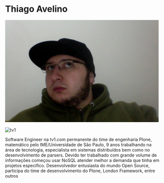 # Thiago Avelino

![avelino](_img/avelino.png)

![tv1](source/_img/tv1.png)

Software Engineer na tv1.com permanente do time de engenharia Plone, matemático pelo IME/Universidade de São Paulo, 9 anos trabalhando na área de tecnologia, especialista em sistemas distribuídos bem como no desenvolvimento de parsers. Devido ter trabalhado com grande volume de informações começou usar NoSQL atender melhor a demanda que tinha em projetos especifico. Desenvolvedor entusiasta do mundo Open Source, participa do time de desenvolvimento do Plone, London Framework, entre outros

